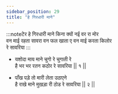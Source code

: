 ```yaml
---
sidebar_position: 29
title: "हे गिरधारी माने"
---
```


:::noteटेर
हे गिरधारी माने किना क्यों नई वर रा मोर <br/>
वन माई रहता सावरा वन फल खाता ए वन माई करता किलोर <br/>
रे सावरिया
:::

- यशोदा माय माने चुगो रे चुगाती रे <br/>
  है भर भर रतन कठोर रे सावरिया || १ ||

- पाँख पड़े तो मारी लेता उठाएने <br/>
  है राखे माने मुखड़ा री ठोड रे सावरिया || २ ||
